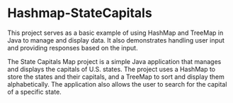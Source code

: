 # Hashmap-StateCapitals

This project serves as a basic example of using HashMap and TreeMap in Java to manage and display data. It also demonstrates handling user input and providing responses based on the input.

The State Capitals Map project is a simple Java application that manages and displays the capitals of U.S. states. The project uses a HashMap to store the states and their capitals, and a TreeMap to sort and display them alphabetically. The application also allows the user to search for the capital of a specific state.
